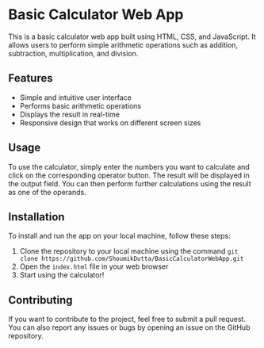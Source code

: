 # Basic Calculator Web App

This is a basic calculator web app built using HTML, CSS, and JavaScript. It allows users to perform simple arithmetic operations such as addition, subtraction, multiplication, and division.

## Features

- Simple and intuitive user interface
- Performs basic arithmetic operations
- Displays the result in real-time
- Responsive design that works on different screen sizes

## Usage

To use the calculator, simply enter the numbers you want to calculate and click on the corresponding operator button. The result will be displayed in the output field. You can then perform further calculations using the result as one of the operands.

## Installation

To install and run the app on your local machine, follow these steps:

1. Clone the repository to your local machine using the command `git clone https://github.com/ShoumikDutta/BasicCalculatorWebApp.git`
2. Open the `index.html` file in your web browser
3. Start using the calculator!

## Contributing

If you want to contribute to the project, feel free to submit a pull request. You can also report any issues or bugs by opening an issue on the GitHub repository.

